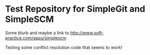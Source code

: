 Test Repository for SimpleGit and SimpleSCM
====
Some blurb and maybe a link to http://www.soft-practice.com/apps/simplescm

Testing some conflict resolution code that seems to work!
